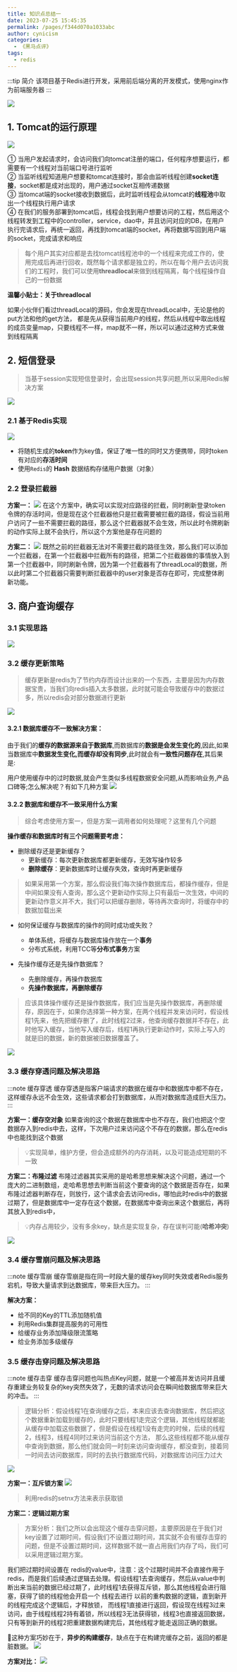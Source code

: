 ```yaml
---
title: 知识点总结一
date: 2023-07-25 15:45:35
permalink: /pages/f344d070a1033abc
author: cynicism
categories:
  - 《黑马点评》
tags:
  - redis
---
```

:::tip 简介
该项目基于Redis进行开发，采用前后端分离的开发模式，使用nginx作为前端服务器
:::

![](https://cdn.staticaly.com/gh/Cynicism-lab/MyResource@gh-pages/image/_Redis实战篇.assets_1653056228879.2oqos9c90log.webp)

## 1. Tomcat的运行原理
![](https://cdn.staticaly.com/gh/Cynicism-lab/MyResource@gh-pages/image/_Redis实战篇.assets_1653068196656.5yyefy9hvuv4.webp)

① 当用户发起请求时，会访问我们向tomcat注册的端口，任何程序想要运行，都需要有一个线程对当前端口号进行监听  
② 当监听线程知道用户想要和tomcat连接时，那会由监听线程创建**socket连接**，socket都是成对出现的，用户通过socket互相传递数据  
③ 当tomcat端的socket接收到数据后，此时监听线程会从tomcat的**线程池**中取出一个线程执行用户请求  
④ 在我们的服务部署到tomcat后，线程会找到用户想要访问的工程，然后用这个线程转发到工程中的controller，service，dao中，并且访问对应的DB，在用户执行完请求后，再统一返回，再找到tomcat端的socket，再将数据写回到用户端的socket，完成请求和响应

>每个用户其实对应都是去找tomcat线程池中的一个线程来完成工作的，使用完成后再进行回收，既然每个请求都是独立的，所以在每个用户去访问我们的工程时，我们可以使用**threadlocal**来做到线程隔离，每个线程操作自己的一份数据

**温馨小贴士：关于threadlocal**

如果小伙伴们看过threadLocal的源码，你会发现在threadLocal中，无论是他的put方法和他的get方法， 都是先从获得当前用户的线程，然后从线程中取出线程的成员变量map，只要线程不一样，map就不一样，所以可以通过这种方式来做到线程隔离

## 2. 短信登录
>当基于session实现短信登录时，会出现session共享问题,所以采用Redis解决方案

![](https://cdn.staticaly.com/gh/Cynicism-lab/MyResource@gh-pages/image/_Redis实战篇.assets_1653069893050.s0l04w8ty68.webp)

### 2.1 基于Redis实现
![](https://cdn.staticaly.com/gh/Cynicism-lab/MyResource@gh-pages/image/616d0e79d4f24fbeb61b76832f1066ff.59j6f1r2m268.webp)

- 将随机生成的**token**作为key值，保证了唯一性的同时又方便携带，同时token有对应的**存活时间**
- 使用`Redis`的 **Hash** 数据结构存储用户数据（对象）

### 2.2 登录拦截器
**方案一：**
![](https://cdn.staticaly.com/gh/Cynicism-lab/MyResource@gh-pages/image/_Redis实战篇.assets_1653320822964.3c6pzlpdawcg.webp)
在这个方案中，确实可以实现对应路径的拦截，同时刷新登录token令牌的存活时间，但是现在这个拦截器他只是拦截需要被拦截的路径，假设当前用户访问了一些不需要拦截的路径，那么这个拦截器就不会生效，所以此时令牌刷新的动作实际上就不会执行，所以这个方案他是存在问题的

**方案二：**
![](https://cdn.staticaly.com/gh/Cynicism-lab/MyResource@gh-pages/image/_Redis实战篇.assets_1653320764547.79y7jskxj20w.webp)
既然之前的拦截器无法对不需要拦截的路径生效，那么我们可以添加一个拦截器，在第一个拦截器中拦截所有的路径，把第二个拦截器做的事情放入到第一个拦截器中，同时刷新令牌，因为第一个拦截器有了threadLocal的数据，所以此时第二个拦截器只需要判断拦截器中的user对象是否存在即可，完成整体刷新功能。

## 3. 商户查询缓存
### 3.1 实现思路
![](https://cdn.staticaly.com/gh/Cynicism-lab/MyResource@gh-pages/image/_Redis实战篇.assets_1653322097736.bx0vi7sl1kw.webp)

### 3.2 缓存更新策略
>缓存更新是redis为了节约内存而设计出来的一个东西，主要是因为内存数据宝贵，当我们向redis插入太多数据，此时就可能会导致缓存中的数据过多，所以redis会对部分数据进行更新

![](https://cdn.staticaly.com/gh/Cynicism-lab/MyResource@gh-pages/image/_Redis实战篇.assets_1653322506393.1dbipcy4aj4w.webp)

#### 3.2.1 数据库缓存不一致解决方案：
由于我们的**缓存的数据源来自于数据库**,而数据库的**数据是会发生变化的**,因此,如果当数据库中**数据发生变化,而缓存却没有同步**,此时就会有**一致性问题存在**,其后果是:

用户使用缓存中的过时数据,就会产生类似多线程数据安全问题,从而影响业务,产品口碑等;怎么解决呢？有如下几种方案
![](https://cdn.staticaly.com/gh/Cynicism-lab/MyResource@gh-pages/image/_Redis实战篇.assets_1653322857620.3y56vglkhaf4.webp)

#### 3.2.2 数据库和缓存不一致采用什么方案
>综合考虑使用方案一，但是方案一调用者如何处理呢？这里有几个问题

**操作缓存和数据库时有三个问题需要考虑：**
* 删除缓存还是更新缓存？
  * 更新缓存：每次更新数据库都更新缓存，无效写操作较多
  * **删除缓存**：更新数据库时让缓存失效，查询时再更新缓存
>如果采用第一个方案，那么假设我们每次操作数据库后，都操作缓存，但是中间如果没有人查询，那么这个更新动作实际上只有最后一次生效，中间的更新动作意义并不大，我们可以把缓存删除，等待再次查询时，将缓存中的数据加载出来

* 如何保证缓存与数据库的操作的同时成功或失败？
  * 单体系统，将缓存与数据库操作放在一个**事务**
  * 分布式系统，利用TCC等**分布式事务**方案

* 先操作缓存还是先操作数据库？
  * 先删除缓存，再操作数据库
  * **先操作数据库，再删除缓存**

>应该具体操作缓存还是操作数据库，我们应当是先操作数据库，再删除缓存，原因在于，如果你选择第一种方案，在两个线程并发来访问时，假设线程1先来，他先把缓存删了，此时线程2过来，他查询缓存数据并不存在，此时他写入缓存，当他写入缓存后，线程1再执行更新动作时，实际上写入的就是旧的数据，新的数据被旧数据覆盖了。

![](https://cdn.staticaly.com/gh/Cynicism-lab/MyResource@gh-pages/image/_Redis实战篇.assets_1653323595206.4lj8vxfpvb4.webp)

### 3.3 缓存穿透问题及解决思路
:::note 缓存穿透
缓存穿透是指客户端请求的数据在缓存中和数据库中都不存在，这样缓存永远不会生效，这些请求都会打到数据库，从而对数据库造成巨大压力。
:::

**方案一：缓存空对象**
如果查询的这个数据在数据库中也不存在，我们也把这个空数据存入到redis中去，这样，下次用户过来访问这个不存在的数据，那么在redis中也能找到这个数据
>💡实现简单，维护方便，但会造成额外的内存消耗，以及可能造成短期的不一致

**方案二：布隆过滤**
布隆过滤器其实采用的是哈希思想来解决这个问题，通过一个庞大的二进制数组，走哈希思想去判断当前这个要查询的这个数据是否存在，如果布隆过滤器判断存在，则放行，这个请求会去访问redis，哪怕此时redis中的数据过期了，但是数据库中一定存在这个数据，在数据库中查询出来这个数据后，再将其放入到redis中，
>💡内存占用较少，没有多余key，缺点是实现复杂，存在误判可能(**哈希冲突**)

![](https://cdn.staticaly.com/gh/Cynicism-lab/MyResource@gh-pages/image/_Redis实战篇.assets_1653326156516.65ydca04bm9s.webp)

### 3.4 缓存雪崩问题及解决思路
:::note 缓存雪崩
缓存雪崩是指在同一时段大量的缓存key同时失效或者Redis服务宕机，导致大量请求到达数据库，带来巨大压力。
:::

**解决方案：**
* 给不同的Key的TTL添加随机值
* 利用Redis集群提高服务的可用性
* 给缓存业务添加降级限流策略
* 给业务添加多级缓存

### 3.5 缓存击穿问题及解决思路
:::note 缓存击穿
缓存击穿问题也叫热点Key问题，就是一个被高并发访问并且缓存重建业务较复杂的key突然失效了，无数的请求访问会在瞬间给数据库带来巨大的冲击。
:::

>逻辑分析：假设线程1在查询缓存之后，本来应该去查询数据库，然后把这个数据重新加载到缓存的，此时只要线程1走完这个逻辑，其他线程就都能从缓存中加载这些数据了，但是假设在线程1没有走完的时候，后续的线程2，线程3，线程4同时过来访问当前这个方法， 那么这些线程都不能从缓存中查询到数据，那么他们就会同一时刻来访问查询缓存，都没查到，接着同一时间去访问数据库，同时的去执行数据库代码，对数据库访问压力过大

![](https://cdn.staticaly.com/gh/Cynicism-lab/MyResource@gh-pages/image/_Redis实战篇.assets_1653328022622.49psim9pjeww.webp)

**方案一：互斥锁方案**
![](https://cdn.staticaly.com/gh/Cynicism-lab/MyResource@gh-pages/image/_Redis实战篇.assets_1653328288627.4ycd178hor9c.webp)
>利用redis的setnx方法来表示获取锁

**方案二：逻辑过期方案**
>方案分析：我们之所以会出现这个缓存击穿问题，主要原因是在于我们对key设置了过期时间，假设我们不设置过期时间，其实就不会有缓存击穿的问题，但是不设置过期时间，这样数据不就一直占用我们内存了吗，我们可以采用逻辑过期方案。

我们把过期时间设置在 redis的value中，注意：这个过期时间并不会直接作用于redis，而是我们后续通过逻辑去处理。假设线程1去查询缓存，然后从value中判断出来当前的数据已经过期了，此时线程1去获得互斥锁，那么其他线程会进行阻塞，获得了锁的线程他会开启一个 线程去进行 以前的重构数据的逻辑，直到新开的线程完成这个逻辑后，才释放锁， 而线程1直接进行返回，假设现在线程3过来访问，由于线程线程2持有着锁，所以线程3无法获得锁，线程3也直接返回数据，只有等到新开的线程2把重建数据构建完后，其他线程才能走返回正确的数据。

🔎这种方案巧妙在于，**异步的构建缓存**，缺点在于在构建完缓存之前，返回的都是脏数据。
![](https://cdn.staticaly.com/gh/Cynicism-lab/MyResource@gh-pages/image/_Redis实战篇.assets_1653328663897.3yab75avh1z4.webp)

**方案对比：**
![](https://cdn.staticaly.com/gh/Cynicism-lab/MyResource@gh-pages/image/_Redis实战篇.assets_1653357522914.2huyb4xqjslc.webp)





